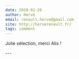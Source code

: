 ```yaml
---
date: 2010-01-26
author: Hervé
email: renault.herve@gmail.com
site: http://herverenault.fr/
tags: comment
---
```


<p>Jolie sélection, merci Alix !<br />
</p>
---